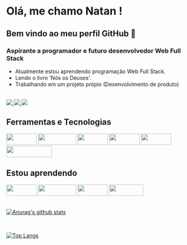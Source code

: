 # Olá, me chamo Natan ! 
## Bem vindo ao meu perfil GitHub 👋
### Aspirante a programador e futuro desenvolvedor Web Full Stack

- Atualmente estou aprendendo programação Web Full Stack.
- Lendo o livro 'Nós os Deuses'.
- Trabalhando em um projeto própio (Desenvolvimento de produto)

<br />

<a href="https://www.instagram.com/natan_1996or" alt="Instagram" target="_blank">
  <img src="https://img.shields.io/badge/-Instagram-DF0174?style=for-the-badge&labelColor=DF0174&logo=instagram&logoColor=white&link=https://www.instagram.com/natan_1996or">
</a>

<a href="https://www.facebook.com/profile.php?id=100006447002918" alt="Facebook" target="_blank">
  <img src="https://img.shields.io/badge/Facebook-1877F2?style=for-the-badge&logo=facebook&logoColor=white&link=https://www.facebook.com/profile.php?id=100006447002918">
</a>

<a href="https://www.linkedin.com/in/natan-malinovski/" alt="Facebook" target="_blank">
  <img src="https://img.shields.io/badge/LinkedIn-0077B5?style=for-the-badge&logo=linkedin&logoColor=white&target=_blank&link=https://www.linkedin.com/in/natan-malinovski/">
</a>

<br />

## Ferramentas e Tecnologias

  <div>
      <img src="https://img.shields.io/badge/Git-E34F26?style=for-the-badge&logo=git&logoColor=white" width="80" height="30"/>
      <img src="https://img.shields.io/badge/Angular-DD0031?style=for-the-badge&logo=angular&logoColor=white" width="100" height="30"/>
      <img src="https://img.shields.io/badge/React-20232A?style=for-the-badge&logo=react&logoColor=61DAFB" width="80" height="30"/>
      <img src="https://img.shields.io/badge/CSS-239120?&style=for-the-badge&logo=css3&logoColor=white" width="80" height="30"/>
      <img src="https://img.shields.io/badge/HTML-239120?style=for-the-badge&logo=html5&logoColor=white" width="80" height="30"/>
      <img src="https://img.shields.io/badge/JavaScript-F7DF1E?style=for-the-badge&logo=javascript&logoColor=black" width="120" height="30"/>
  
  <div/>

## Estou aprendendo
  <div>
      <img src="https://img.shields.io/badge/Git-E34F26?style=for-the-badge&logo=git&logoColor=white" width="80" height="30"/>
      <img src="https://img.shields.io/badge/Angular-DD0031?style=for-the-badge&logo=angular&logoColor=white" width="100" height="30"/>
      <img src="https://img.shields.io/badge/React-20232A?style=for-the-badge&logo=react&logoColor=61DAFB" width="80" height="30"/>
      <img src="https://img.shields.io/badge/Linux-E34F26?style=for-the-badge&logo=linux&logoColor=black" width="90" height="30"/>
  <div/>
    
  <br />
    
[![Anurag's github stats](https://github-readme-stats.vercel.app/api?username=Natan0232&theme=blue-green)](https://github.com/anuraghazra/github-readme-stats)
    
 <br />
    
[![Top Langs](https://github-readme-stats.vercel.app/api/top-langs/?username=Natan0232&layout=compact)](https://github.com/Natan0232/github-readme-stats)
